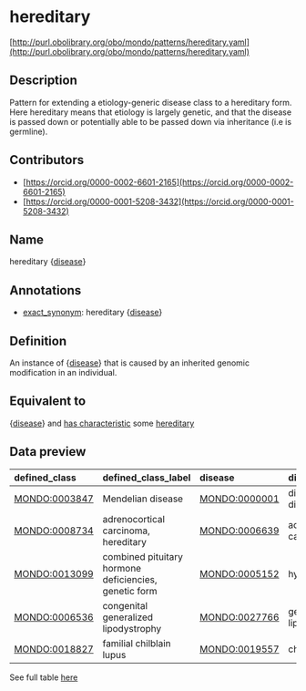 # hereditary 

[http://purl.obolibrary.org/obo/mondo/patterns/hereditary.yaml](http://purl.obolibrary.org/obo/mondo/patterns/hereditary.yaml)
## Description 



Pattern for extending a etiology-generic disease class to a hereditary form.  Here hereditary means that etiology is largely genetic, and that the disease is passed down or potentially able to be passed down via inheritance (i.e is germline).
## Contributors 
* [https://orcid.org/0000-0002-6601-2165](https://orcid.org/0000-0002-6601-2165) 
* [https://orcid.org/0000-0001-5208-3432](https://orcid.org/0000-0001-5208-3432) 
## Name 

hereditary {[disease](http://purl.obolibrary.org/obo/MONDO_0000001)}

## Annotations 

* [exact_synonym](http://www.geneontology.org/formats/oboInOwl#hasExactSynonym): hereditary {[disease](http://purl.obolibrary.org/obo/MONDO_0000001)}

## Definition 

An instance of {[disease](http://purl.obolibrary.org/obo/MONDO_0000001)} that is caused by an inherited genomic modification in an individual.

## Equivalent to 

{[disease](http://purl.obolibrary.org/obo/MONDO_0000001)} and [has characteristic](http://purl.obolibrary.org/obo/RO_0000053) some [hereditary](http://purl.obolibrary.org/obo/MONDO_0021152)

## Data preview 
| defined_class                                | defined_class_label                                   | disease                                      | disease_label             |
|:---------------------------------------------|:------------------------------------------------------|:---------------------------------------------|:--------------------------|
| [MONDO:0003847](http://purl.obolibrary.org/obo/MONDO_0003847) | Mendelian disease                                     | [MONDO:0000001](http://purl.obolibrary.org/obo/MONDO_0000001) | disease or disorder       |
| [MONDO:0008734](http://purl.obolibrary.org/obo/MONDO_0008734) | adrenocortical carcinoma, hereditary                  | [MONDO:0006639](http://purl.obolibrary.org/obo/MONDO_0006639) | adrenal cortex carcinoma  |
| [MONDO:0013099](http://purl.obolibrary.org/obo/MONDO_0013099) | combined pituitary hormone deficiencies, genetic form | [MONDO:0005152](http://purl.obolibrary.org/obo/MONDO_0005152) | hypopituitarism           |
| [MONDO:0006536](http://purl.obolibrary.org/obo/MONDO_0006536) | congenital generalized lipodystrophy                  | [MONDO:0027766](http://purl.obolibrary.org/obo/MONDO_0027766) | generalized lipodystrophy |
| [MONDO:0018827](http://purl.obolibrary.org/obo/MONDO_0018827) | familial chilblain lupus                              | [MONDO:0019557](http://purl.obolibrary.org/obo/MONDO_0019557) | chilblain lupus           |

See full table [here](https://github.com/monarch-initiative/mondo/blob/master/src/patterns/data/matches/hereditary.tsv) 
